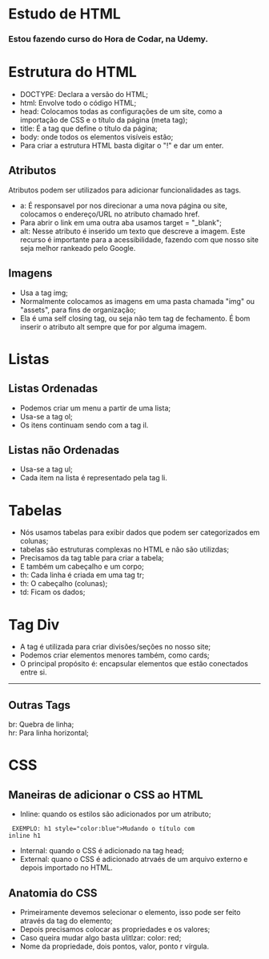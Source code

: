 # Estudo de HTML

### Estou fazendo curso do Hora de Codar, na Udemy.

# Estrutura do HTML 

- DOCTYPE: Declara a versão do HTML; 
- html: Envolve todo o código HTML; 
- head: Colocamos todas as configurações de um site, como a importação de CSS e o título da página (meta tag);
- title: É a tag que define o título da página;
- body: onde todos os elementos visíveis estão;
- Para criar a estrutura HTML basta digitar o "!" e dar um enter.


## Atributos

Atributos podem ser utilizados para adicionar funcionalidades as tags.

- a: É responsavel por nos direcionar a uma nova página ou site, colocamos o endereço/URL no atributo chamado href.<br>
- Para abrir o link em uma outra aba usamos target = "_blank";
- alt: Nesse atributo é inserido um texto que descreve a imagem. Este recurso é importante para a acessibilidade, fazendo com que nosso site seja melhor rankeado pelo Google.


## Imagens

- Usa a tag img;
- Normalmente colocamos as imagens em uma pasta chamada "img" ou "assets", para fins de organização;
- Ela é uma self closing tag, ou seja não tem tag de fechamento. É bom inserir o atributo alt sempre que for por alguma imagem.   

# Listas

## Listas Ordenadas

- Podemos criar um menu a partir de uma lista;
- Usa-se a tag ol;
- Os itens continuam sendo com a tag il.

## Listas não Ordenadas

- Usa-se a tag ul;
- Cada item na lista é representado pela tag li.


# Tabelas

- Nós usamos tabelas para exibir dados que podem ser categorizados em colunas;
- tabelas são estruturas complexas no HTML e não são utilizdas;
- Precisamos da tag table para criar a tabela;
- E também um cabeçalho e um corpo;
- th: Cada linha é criada em uma tag tr; 
- th: O cabeçalho (colunas);
- td: Ficam os dados;

# Tag Div

- A tag é utilizada para criar divisões/seções no nosso site;
- Podemos criar elementos menores também, como cards;
- O principal propósito é: encapsular elementos que estão conectados entre si.

<hr>

## Outras Tags

br: Quebra de linha; <br>
hr: Para linha horizontal; <br>


# CSS

## Maneiras de adicionar o CSS ao HTML

- Inline: quando os estilos são adicionados por um atributo;

<code><pre>
EXEMPLO:  h1 style="color:blue">Mudando o título com inline h1
</pre></code>

- Internal: quando o CSS é adicionado na tag head;
- External: quano o CSS é adicionado atrvaés de um arquivo externo e depois importado no HTML.

## Anatomia do CSS

- Primeiramente devemos selecionar o elemento, isso pode ser feito através da tag do elemento;
- Depois precisamos colocar as propriedades e os valores;
- Caso queira mudar algo basta ulitlzar: color: red;
- Nome da propriedade, dois pontos, valor, ponto r vírgula.







